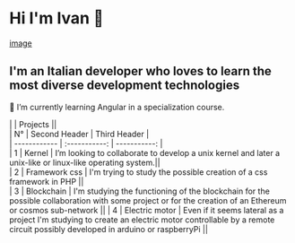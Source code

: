 # Hi I'm Ivan 👋
[image](images.png)
## I'm an Italian **developer** who loves to learn the most diverse development technologies
<!--
**Ivztoz8/Ivztoz8** is a ✨ _special_ ✨ repository because its `README.md` (this file) appears on your GitHub profile.

Here are some ideas to get you started:

- 🔭 I’m currently working on ...
- 🌱 I’m currently learning ...
- 👯 I’m looking to collaborate on ...
- 🤔 I’m looking for help with ...
- 💬 Ask me about ...
- 📫 How to reach me: ...
- 😄 Pronouns: ...
- ⚡ Fun fact: ...
-->
 🌱 I’m currently learning Angular in a specialization course. 
 
 
|              | Projects                   ||  
| N° | Second Header | Third Header |  
| ------------ | :-----------: | -----------: |  
| 1 | Kernel | I’m looking to collaborate to develop a unix kernel and later a unix-like or linux-like operating system.||  
| 2 | Framework css | I'm trying to study the possible creation of a css framework in PHP      ||  
| 3 | Blockchain     | I'm studying the functioning of the blockchain for the possible collaboration with some project or for the creation of an Ethereum or cosmos sub-network   ||
| 4 | Electric motor | Even if it seems lateral as a project I'm studying to create an electric motor controllable by a remote circuit possibly developed in arduino or raspberryPi ||
